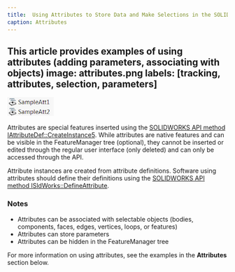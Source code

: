 ```yaml
---
title:  Using Attributes to Store Data and Make Selections in the SOLIDWORKS API
caption: Attributes
---
```

 This article provides examples of using attributes (adding parameters, associating with objects)
image: attributes.png
labels: [tracking, attributes, selection, parameters]
---
![Attributes](attributes.png)

Attributes are special features inserted using the [SOLIDWORKS API method IAttributeDef::CreateInstance5](https://help.solidworks.com/2012/english/api/sldworksapi/solidworks.interop.sldworks~solidworks.interop.sldworks.iattributedef~createinstance5.html). While attributes are native features and can be visible in the FeatureManager tree (optional), they cannot be inserted or edited through the regular user interface (only deleted) and can only be accessed through the API.

Attribute instances are created from attribute definitions. Software using attributes should define their definitions using the [SOLIDWORKS API method ISldWorks::DefineAttribute](https://help.solidworks.com/2012/english/api/sldworksapi/solidworks.interop.sldworks~solidworks.interop.sldworks.isldworks~defineattribute.html).

### Notes

* Attributes can be associated with selectable objects (bodies, components, faces, edges, vertices, loops, or features)
* Attributes can store parameters
* Attributes can be hidden in the FeatureManager tree

For more information on using attributes, see the examples in the **Attributes** section below.